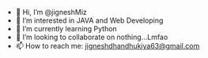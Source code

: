 - 👋 Hi, I’m @jigneshMiz
- 👀 I’m interested in JAVA and Web Developing  
- 🌱 I’m currently learning Python
- 💞️ I’m looking to collaborate on nothing...Lmfao
- 📫 How to reach me: jigneshdhandhukiya63@gmail.com

<!---
jigneshMiz/jigneshMiz is a ✨ special ✨ repository because its `README.md` (this file) appears on your GitHub profile.
You can click the Preview link to take a look at your changes.
--->
